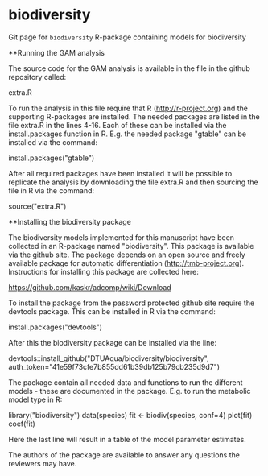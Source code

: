 # biodiversity
Git page for `biodiversity` R-package containing models for biodiversity 

**Running the GAM analysis
 
The source code for the GAM analysis is available in the file in the github repository called:
 
 extra.R
 
To run the analysis in this file require that R (http://r-project.org) and the supporting R-packages are installed. The needed packages are listed in the file extra.R in the lines 4-16. Each of these can be installed via the install.packages function in R. E.g. the needed package "gtable" can be installed via the command: 
 
 install.packages("gtable")
 
After all required packages have been installed it will be possible to replicate the analysis by downloading the file extra.R and then sourcing the file in R via the command: 
 
 source("extra.R")    
 
 
**Installing the biodiversity package
 
The biodiversity models implemented for this manuscript have been collected in an R-package named "biodiversity". This package is available via the github site. The package depends on an open source and freely available package for automatic differentiation (http://tmb-project.org). Instructions for installing this package are collected here: 
 
 https://github.com/kaskr/adcomp/wiki/Download  
 
To install the package from the password protected github site require the devtools package. This can be installed in R via the command: 
 
 install.packages("devtools")
 
After this the biodiversity package can be installed via the line: 
 
 devtools::install_github("DTUAqua/biodiversity/biodiversity", auth_token="41e59f73cfe7b855dd61b39db125b79cb235d9d7")
 
The package contain all needed data and functions to run the different models - these are documented in the package. E.g. to run the metabolic model type in R: 
 
 library("biodiversity")
 data(species)
 fit <- biodiv(species, conf=4)
 plot(fit)
 coef(fit)
 
Here the last line will result in a table of the model parameter estimates. 
 
The authors of the package are available to answer any questions the reviewers may have. 

